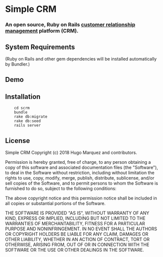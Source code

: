 # Simple CRM

### An open source, Ruby on Rails [customer relationship management][crm-wiki] platform (CRM).
[crm-wiki]: http://en.wikipedia.org/wiki/Customer_relationship_management

## System Requirements
(Ruby on Rails and other gem dependencies will be installed automatically by Bundler.)

## Demo 
[Open Source Simple CRM Demo]: https://youtu.be/_pUIFFlLjx4

## Installation
		cd scrm
		bundle
		rake db:migrate
		rake db:seed
		rails server
## License

Simple CRM
Copyright (c) 2018 Hugo Marquez and contributors.

Permission is hereby granted, free of charge, to any person obtaining
a copy of this software and associated documentation files (the
"Software"), to deal in the Software without restriction, including
without limitation the rights to use, copy, modify, merge, publish,
distribute, sublicense, and/or sell copies of the Software, and to
permit persons to whom the Software is furnished to do so, subject to
the following conditions:

The above copyright notice and this permission notice shall be
included in all copies or substantial portions of the Software.

THE SOFTWARE IS PROVIDED "AS IS", WITHOUT WARRANTY OF ANY KIND,
EXPRESS OR IMPLIED, INCLUDING BUT NOT LIMITED TO THE WARRANTIES OF
MERCHANTABILITY, FITNESS FOR A PARTICULAR PURPOSE AND
NONINFRINGEMENT. IN NO EVENT SHALL THE AUTHORS OR COPYRIGHT HOLDERS BE
LIABLE FOR ANY CLAIM, DAMAGES OR OTHER LIABILITY, WHETHER IN AN ACTION
OF CONTRACT, TORT OR OTHERWISE, ARISING FROM, OUT OF OR IN CONNECTION
WITH THE SOFTWARE OR THE USE OR OTHER DEALINGS IN THE SOFTWARE.
